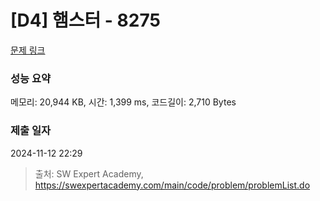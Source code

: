 # [D4] 햄스터 - 8275 

[문제 링크](https://swexpertacademy.com/main/code/problem/problemDetail.do?contestProbId=AWxQ310aOlQDFAWL) 

### 성능 요약

메모리: 20,944 KB, 시간: 1,399 ms, 코드길이: 2,710 Bytes

### 제출 일자

2024-11-12 22:29



> 출처: SW Expert Academy, https://swexpertacademy.com/main/code/problem/problemList.do